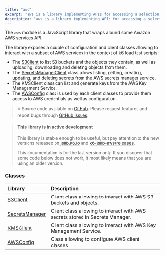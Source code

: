 ```yaml
---
title: "aws"
excerpt: "aws is a library implementing APIs for accessing a selection of AWS services"
description: "aws is a library implementing APIs for accessing a selection of AWS servicese"
---
```


The `aws` module is a JavaScript library that wraps around some Amazon AWS services API. 

The library exposes a couple of configuration and client classes allowing to interact with a subset of AWS services in the context of k6 load test scripts:
- The [S3Client](/javascript-api/jslib/aws/s3client) to list S3 buckets and the objects they contain, as well as uploading, downloading and deleting objects from them.
- The [SecretsManagerClient](/javascript-api/jslib/aws/secretsmanagerclient) class allows listing, getting, creating, updating, and deleting secrets from the AWS secrets manager service.
- The [KMSClient](/javascript-api/jslib/aws/kmsclient) class can list and generate keys from the AWS Key Management Service.
- The [AWSConfig](/javascript-api/jslib/aws/awsconfig/) class is used by each client classes to provide them access to AWS credentials as well as configuration.

> ⭐️ Source code available on [GitHub](https://github.com/grafana/k6-jslib-aws). 
> Please request features and report bugs through [GitHub issues](https://github.com/grafana/k6-jslib-aws/issues).


<Blockquote mod='info'>

#### This library is in active development

This library is stable enough to be useful, but pay attention to the new versions released on [jslib.k6.io](https://jslib.k6.io) and [k6-jslib-aws/releases](https://github.com/grafana/k6-jslib-aws/releases).   

This documentation is for the last version only. If you discover that some code below does not work, it most likely means that you are using an older version.

</Blockquote>

### Classes

| Library                                                          | Description                                                                   |
| :--------------------------------------------------------------- | :---------------------------------------------------------------------------- |
| [S3Client](/javascript-api/jslib/aws/s3client)                   | Client class allowing to interact with AWS S3 buckets and objects.            |
| [SecretsManager](/javascript-api/jslib/aws/secretsmanagerclient) | Client class allowing to interact with AWS secrets stored in Secrets Manager. |
| [KMSClient](/javascript-api/jslib/aws/kmsclient)                 | Client class allowing to interact with AWS Key Management Service.            |                                  |
| [AWSConfig](/javascript-api/jslib/aws/awsconfig)                 | Class allowing to configure AWS client classes                                |


